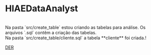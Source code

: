 # HIAEDataAnalyst
<br>
Na pasta `src/create_table` estou criando as tabelas para análise. Os arquivos `.sql` contêm a criação das tabelas.
<br>
Na pasta `src/create_table/cliente.sql` a tabela **cliente** foi criada.!


[DER](https://user-images.githubusercontent.com/105821422/208822627-8ba8cfef-8f07-4344-a842-a5953a9f674a.jpg)
